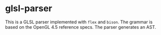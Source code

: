 # glsl-parser

This is a GLSL parser implemented with `flex` and `bison`. The grammar is based on the OpenGL 4.5 reference specs. The parser generates an AST.
